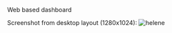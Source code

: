 Web based dashboard

Screenshot from desktop layout (1280x1024):
![helene](http://p.coldline.hu/2016/01/02/2085187-20160102-nmDaKW.png)